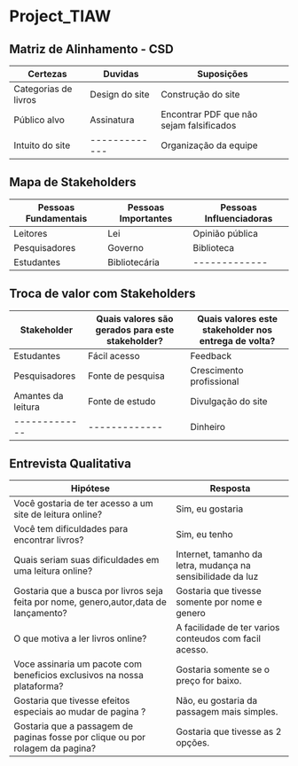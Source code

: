# Project_TIAW

## Matriz de Alinhamento - CSD
|  Certezas  | Duvidas | Suposições |
| ------------- | ------------- | ------------- |
| Categorias de livros   |   Design do site | Construção do site  |
| Público alvo  |  Assinatura  | Encontrar PDF que não sejam falsificados |
| Intuito do site  | ------------- | Organização  da equipe  |


## Mapa de Stakeholders
|  Pessoas Fundamentais  | Pessoas Importantes | Pessoas Influenciadoras |
| ------------- | ------------- | ------------- |
| Leitores |	Lei	| Opinião pública |
| Pesquisadores |	Governo	| Biblioteca |
| Estudantes |	Bibliotecária 	| ------------- |

## Troca de valor com Stakeholders
|  Stakeholder  | Quais valores são gerados para este stakeholder? | Quais valores este stakeholder nos entrega de volta? |
| ------------- | ------------- | ------------- |
| Estudantes |	Fácil acesso | Feedback |
| Pesquisadores |	Fonte de pesquisa |	Crescimento profissional |
| Amantes da leitura |	Fonte de estudo	| Divulgação  do site |
| ------------- | ------------- | Dinheiro |

## Entrevista Qualitativa
| Hipótese  | Resposta |
| ------------- | ------------- |
| Você gostaria de ter acesso a um site de leitura online? | Sim, eu gostaria |
| Você tem dificuldades para encontrar livros? | Sim, eu tenho |
| Quais seriam suas dificuldades  em uma leitura online? | Internet, tamanho da letra, mudança na sensibilidade da luz |
| Gostaria que a busca por livros seja feita por nome, genero,autor,data de lançamento? | Gostaria que tivesse somente por nome e genero |
| O que motiva a ler livros online? | A facilidade de ter varios conteudos com facil acesso.|
| Voce assinaria um pacote com beneficios exclusivos na nossa plataforma? | Gostaria somente se o preço for baixo. |
| Gostaria que tivesse efeitos especiais ao mudar de pagina ? | Não, eu gostaria da passagem mais simples. |
| Gostaria que a passagem de paginas fosse por clique ou por rolagem da pagina? | Gostaria que tivesse as 2 opções. |
